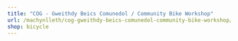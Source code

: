 ```yaml
---
title: "COG - Gweithdy Beics Comunedol / Community Bike Workshop"
url: /machynlleth/cog-gweithdy-beics-comunedol-community-bike-workshop/
shop: bicycle
---
```

